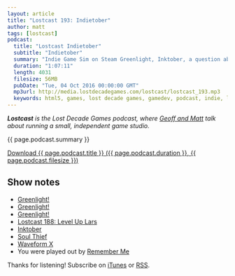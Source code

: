 ```yaml
---
layout: article
title: "Lostcast 193: Indietober"
author: matt
tags: [lostcast]
podcast:
  title: "Lostcast Indietober"
  subtitle: "Indietober"
  summary: "Indie Game Sim on Steam Greenlight, Inktober, a question about features, "
  duration: "1:07:11"
  length: 4031
  filesize: 56MB
  pubDate: "Tue, 04 Oct 2016 00:00:00 GMT"
  mp3url: http://media.lostdecadegames.com/lostcast/lostcast_193.mp3
  keywords: html5, games, lost decade games, gamedev, podcast, indie, lostcast
---
```

_**Lostcast** is the Lost Decade Games podcast, where [Geoff and Matt](/about/) talk about running a small, independent game studio._

{{ page.podcast.summary }}

<a class="download-podcast" href="{{ page.podcast.mp3url }}">
	Download {{ page.podcast.title }} ({{ page.podcast.duration }}, {{ page.podcast.filesize }})
</a>

## Show notes

* [Greenlight!](http://steamcommunity.com/sharedfiles/filedetails/?id=732846872)
* [Greenlight!](http://steamcommunity.com/sharedfiles/filedetails/?id=732846872)
* [Greenlight!](http://steamcommunity.com/sharedfiles/filedetails/?id=732846872)
* [Lostcast 188: Level Up Lars](http://www.lostdecadegames.com/lostcast-188/)
* [Inktober](http://mrjakeparker.com/inktober)
* [Soul Thief](http://store.steampowered.com/app/373470)
* [Waveform X](http://joshuamorse.bandcamp.com/album/waveform-x)
* You were played out by [Remember Me](http://joshuamorse.bandcamp.com/track/remember-me)

Thanks for listening! Subscribe on [iTunes](http://itunes.apple.com/us/podcast/lostcast/id481950724) or [RSS](/lostcast.xml).
